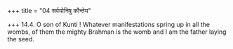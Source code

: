 +++
title = "04 सर्वयोनिषु कौन्तेय"

+++
14.4. O son of Kunti ! Whatever manifestations spring up in all the
wombs, of them the mighty Brahman is the womb and I am the father laying
the seed.
